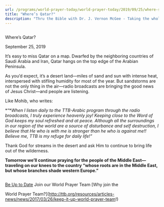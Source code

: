 ```yaml
---
url: /programs/world-prayer-today/world-prayer-today/2019/09/25/where-s-qatar
title: "Where’s Qatar?"
description: "Thru the Bible with Dr. J. Vernon McGee - Taking the whole Word to the whole world"
---
```







## 
 Where’s Qatar?


September 25, 2019




It’s easy to miss Qatar on a map. Dwarfed by the neighboring countries of Saudi Arabia and Iran, Qatar hangs on the top edge of the Arabian Peninsula. 


As you’d expect, it’s a desert land—miles of sand and sun with intense heat, interspersed with stifling humidity for most of the year. But sandstorms are not the only thing in the air—radio broadcasts are bringing the good news of Jesus Christ—and people are listening.


Like Mohib, who writes: 


*“**When I listen daily to the TTB-Arabic program through the radio broadcasts, I truly experience heavenly joy! Keeping close to the Word of God keeps my soul refreshed and at peace. Although all the surroundings in our region of the world are a source of disturbance and self destruction, I believe that He who is with me is stronger than he who is against me!! Believe me, TTB is my refuge for daily life!”* 


Thank God for streams in the desert and ask Him to continue to bring life out of the wilderness. 


**Tomorrow we’ll continue praying for the people of the Middle East—traveling on our knees to the country “whose roots are in the Middle East, but whose branches shade western Europe.”**







## 




[Be Up to Date](http://feeds.feedburner.com/WorldPrayerToday "World Prayer Today RSS Feed")
Join our World Prayer Team
[Why join the  

World Prayer Team?](http://ttb.org/resources/articles-news/news/2017/03/26/keep-it-up-world-prayer-team!)




